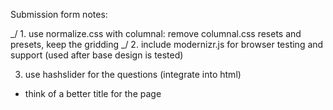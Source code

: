 Submission form notes:

_/ 1. use normalize.css with columnal: remove columnal.css resets and presets, keep the gridding
_/ 2. include modernizr.js for browser testing and support (used after base design is tested)

3. use hashslider for the questions (integrate into html)

* think of a better title for the page